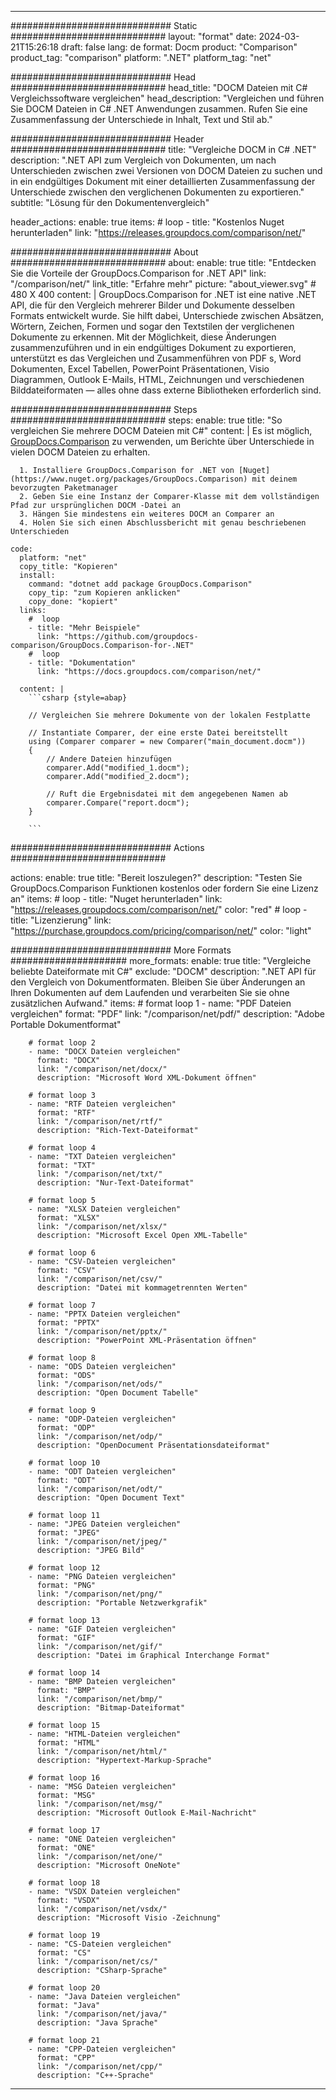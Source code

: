 
---
############################# Static ############################
layout: "format"
date:  2024-03-21T15:26:18
draft: false
lang: de
format: Docm
product: "Comparison"
product_tag: "comparison"
platform: ".NET"
platform_tag: "net"

############################# Head ############################
head_title: "DOCM Dateien mit C# Vergleichssoftware vergleichen"
head_description: "Vergleichen und führen Sie DOCM Dateien in C# .NET Anwendungen zusammen. Rufen Sie eine Zusammenfassung der Unterschiede in Inhalt, Text und Stil ab."

############################# Header ############################
title: "Vergleiche DOCM in C# .NET" 
description: ".NET API zum Vergleich von Dokumenten, um nach Unterschieden zwischen zwei Versionen von DOCM Dateien zu suchen und in ein endgültiges Dokument mit einer detaillierten Zusammenfassung der Unterschiede zwischen den verglichenen Dokumenten zu exportieren."
subtitle: "Lösung für den Dokumentenvergleich" 

header_actions:
  enable: true
  items:
    #  loop
    - title: "Kostenlos Nuget herunterladen"
      link: "https://releases.groupdocs.com/comparison/net/"
      
############################# About ############################
about:
    enable: true
    title: "Entdecken Sie die Vorteile der GroupDocs.Comparison for .NET API"
    link: "/comparison/net/"
    link_title: "Erfahre mehr"
    picture: "about_viewer.svg" # 480 X 400
    content: |
       GroupDocs.Comparison for .NET ist eine native .NET API, die für den Vergleich mehrerer Bilder und Dokumente desselben Formats entwickelt wurde. Sie hilft dabei, Unterschiede zwischen Absätzen, Wörtern, Zeichen, Formen und sogar den Textstilen der verglichenen Dokumente zu erkennen. Mit der Möglichkeit, diese Änderungen zusammenzuführen und in ein endgültiges Dokument zu exportieren, unterstützt es das Vergleichen und Zusammenführen von PDF s, Word Dokumenten, Excel Tabellen, PowerPoint Präsentationen, Visio Diagrammen, Outlook E-Mails, HTML, Zeichnungen und verschiedenen Bilddateiformaten — alles ohne dass externe Bibliotheken erforderlich sind.

############################# Steps ############################
steps:
    enable: true
    title: "So vergleichen Sie mehrere DOCM Dateien mit C#"
    content: |
      Es ist möglich, [GroupDocs.Comparison](https://products.groupdocs.com/comparison/net/) zu verwenden, um Berichte über Unterschiede in vielen DOCM Dateien zu erhalten.
      
      1. Installiere GroupDocs.Comparison for .NET von [Nuget](https://www.nuget.org/packages/GroupDocs.Comparison) mit deinem bevorzugten Paketmanager
      2. Geben Sie eine Instanz der Comparer-Klasse mit dem vollständigen Pfad zur ursprünglichen DOCM -Datei an
      3. Hängen Sie mindestens ein weiteres DOCM an Comparer an
      4. Holen Sie sich einen Abschlussbericht mit genau beschriebenen Unterschieden
   
    code:
      platform: "net"
      copy_title: "Kopieren"
      install:
        command: "dotnet add package GroupDocs.Comparison"
        copy_tip: "zum Kopieren anklicken"
        copy_done: "kopiert"
      links:
        #  loop
        - title: "Mehr Beispiele"
          link: "https://github.com/groupdocs-comparison/GroupDocs.Comparison-for-.NET"
        #  loop
        - title: "Dokumentation"
          link: "https://docs.groupdocs.com/comparison/net/"
          
      content: |
        ```csharp {style=abap}

        // Vergleichen Sie mehrere Dokumente von der lokalen Festplatte

        // Instantiate Comparer, der eine erste Datei bereitstellt
        using (Comparer comparer = new Comparer("main_document.docm"))
        {
            // Andere Dateien hinzufügen
        	comparer.Add("modified_1.docm");
            comparer.Add("modified_2.docm");

            // Ruft die Ergebnisdatei mit dem angegebenen Namen ab
            comparer.Compare("report.docm"); 
        }
        
        ```            

############################# Actions ############################

actions:
  enable: true
  title: "Bereit loszulegen?"
  description: "Testen Sie GroupDocs.Comparison Funktionen kostenlos oder fordern Sie eine Lizenz an"
  items:
    #  loop
    - title: "Nuget herunterladen"
      link: "https://releases.groupdocs.com/comparison/net/"
      color: "red"
        #  loop
    - title: "Lizenzierung"
      link: "https://purchase.groupdocs.com/pricing/comparison/net/"
      color: "light"


############################# More Formats #####################
more_formats:
    enable: true
    title: "Vergleiche beliebte Dateiformate mit C#"
    exclude: "DOCM"
    description: ".NET API für den Vergleich von Dokumentformaten. Bleiben Sie über Änderungen an Ihren Dokumenten auf dem Laufenden und verarbeiten Sie sie ohne zusätzlichen Aufwand."
    items: 
        # format loop 1
        - name: "PDF Dateien vergleichen"
          format: "PDF"
          link: "/comparison/net/pdf/"
          description: "Adobe Portable Dokumentformat"

        # format loop 2
        - name: "DOCX Dateien vergleichen"
          format: "DOCX"
          link: "/comparison/net/docx/"
          description: "Microsoft Word XML-Dokument öffnen"

        # format loop 3
        - name: "RTF Dateien vergleichen"
          format: "RTF"
          link: "/comparison/net/rtf/"
          description: "Rich-Text-Dateiformat"

        # format loop 4
        - name: "TXT Dateien vergleichen"
          format: "TXT"
          link: "/comparison/net/txt/"
          description: "Nur-Text-Dateiformat"

        # format loop 5
        - name: "XLSX Dateien vergleichen"
          format: "XLSX"
          link: "/comparison/net/xlsx/"
          description: "Microsoft Excel Open XML-Tabelle"

        # format loop 6
        - name: "CSV-Dateien vergleichen"
          format: "CSV"
          link: "/comparison/net/csv/"
          description: "Datei mit kommagetrennten Werten"

        # format loop 7
        - name: "PPTX Dateien vergleichen"
          format: "PPTX"
          link: "/comparison/net/pptx/"
          description: "PowerPoint XML-Präsentation öffnen"

        # format loop 8
        - name: "ODS Dateien vergleichen"
          format: "ODS"
          link: "/comparison/net/ods/"
          description: "Open Document Tabelle"

        # format loop 9
        - name: "ODP-Dateien vergleichen"
          format: "ODP"
          link: "/comparison/net/odp/"
          description: "OpenDocument Präsentationsdateiformat"

        # format loop 10
        - name: "ODT Dateien vergleichen"
          format: "ODT"
          link: "/comparison/net/odt/"
          description: "Open Document Text"

        # format loop 11
        - name: "JPEG Dateien vergleichen"
          format: "JPEG"
          link: "/comparison/net/jpeg/"
          description: "JPEG Bild"

        # format loop 12
        - name: "PNG Dateien vergleichen"
          format: "PNG"
          link: "/comparison/net/png/"
          description: "Portable Netzwerkgrafik"

        # format loop 13
        - name: "GIF Dateien vergleichen"
          format: "GIF"
          link: "/comparison/net/gif/"
          description: "Datei im Graphical Interchange Format"

        # format loop 14
        - name: "BMP Dateien vergleichen"
          format: "BMP"
          link: "/comparison/net/bmp/"
          description: "Bitmap-Dateiformat"

        # format loop 15
        - name: "HTML-Dateien vergleichen"
          format: "HTML"
          link: "/comparison/net/html/"
          description: "Hypertext-Markup-Sprache"

        # format loop 16
        - name: "MSG Dateien vergleichen"
          format: "MSG"
          link: "/comparison/net/msg/"
          description: "Microsoft Outlook E-Mail-Nachricht"

        # format loop 17
        - name: "ONE Dateien vergleichen"
          format: "ONE"
          link: "/comparison/net/one/"
          description: "Microsoft OneNote"

        # format loop 18
        - name: "VSDX Dateien vergleichen"
          format: "VSDX"
          link: "/comparison/net/vsdx/"
          description: "Microsoft Visio -Zeichnung"

        # format loop 19
        - name: "CS-Dateien vergleichen"
          format: "CS"
          link: "/comparison/net/cs/"
          description: "CSharp-Sprache"

        # format loop 20
        - name: "Java Dateien vergleichen"
          format: "Java"
          link: "/comparison/net/java/"
          description: "Java Sprache"
          
        # format loop 21
        - name: "CPP-Dateien vergleichen"
          format: "CPP"
          link: "/comparison/net/cpp/"
          description: "C++-Sprache"
---